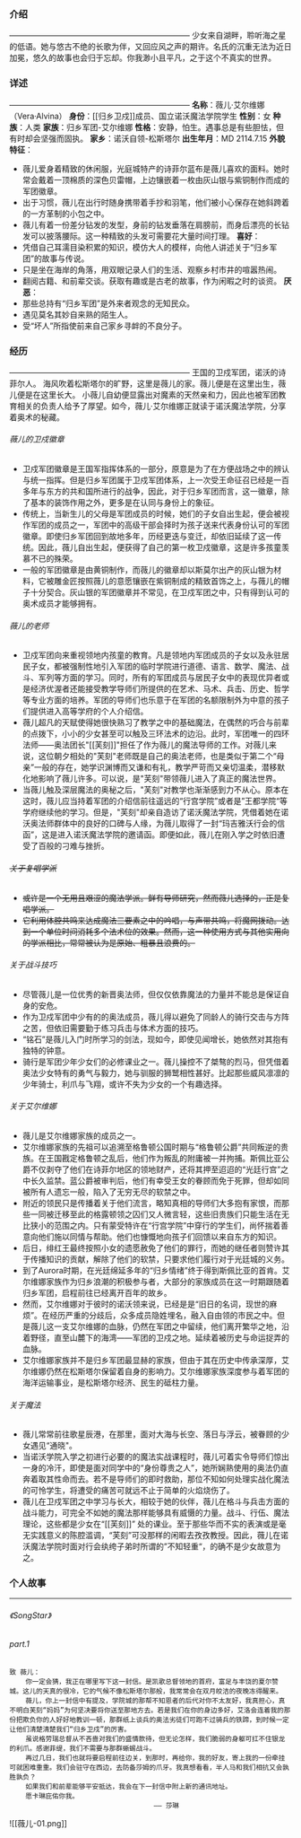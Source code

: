 ### 介绍
———————————————————————
少女来自湖畔，聆听海之星的低语。她与悠古不绝的长歌为伴，又回应风之声的期许。名氏的沉重无法为近日加冕，悠久的故事也会归于忘却。你我渺小且平凡，之于这个不真实的世界。
### 详述
———————————————————————
**名称**：薇儿·艾尔维娜（Vera·Alvina）
**身份**：[[归乡卫戍]]成员、国立诺沃魔法学院学生
**性别**：女
**种族**：人类
**家族**：归乡军团-艾尔维娜
**性格**：安静，怕生。遇事总是有些胆怯，但有时却会坚强而固执。
**家乡**：诺沃自领-松斯塔尔
**出生年月**：MD 2114.7.15
**外貌特征**：
- 薇儿爱身着精致的休闲服，光庭城特产的诗菲尔蓝布是薇儿喜欢的面料。她时常会戴着一顶棉质的深色贝雷帽，上边镶嵌着一枚由灰山银与紫铜制作而成的军团徽章。
- 出于习惯，薇儿在出行时随身携带着手抄和羽笔，他们被小心保存在她斜跨着的一方革制的小包之中。
- 薇儿有着一份差分钻发的发型，身前的钻发垂落在肩膀前，而身后漂亮的长钻发可以披落腰际。这一种精致的头发可需要花大量时间打理。
**喜好**：
- 凭借自己耳濡目染积累的知识，模仿大人的模样，向他人讲述关于“归乡军团”的故事与传说。
- 只是坐在海岸的角落，用双眼记录人们的生活、观察乡村市井的喧嚣热闹。
- 翻阅古籍、和前辈交谈。获取有趣或是古老的故事，作为闲暇之时的谈资。
**厌恶**：
- 那些总持有“归乡军团”是外来者观念的无知民众。
- 遇见莫名其妙自来熟的陌生人。
- 受“坏人”所指使前来自己家乡寻衅的不良分子。
### 经历
———————————————————————
王国的卫戍军团，诺沃的诗菲尔人。
海风吹着松斯塔尔的旷野，这里是薇儿的家。薇儿便是在这里出生，薇儿便是在这里长大。
小薇儿自幼便显露出对魔素的天然亲和力，因此也被军团教育相关的负责人给予了厚望。如今，薇儿·艾尔维娜正就读于诺沃魔法学院，分享着奥术的秘藏。 
###### 薇儿的卫戍徽章
- 卫戍军团徽章是王国军指挥体系的一部分，原意是为了在方便战场之中的辨认与统一指挥。但是归乡军团属于卫戍军团体系，上一次受王命征召已经是一百多年与东方的共和国所进行的战争，因此，对于归乡军团而言，这一徽章，除了基本的装饰作用之外，更多是在认同与身份上的象征。
- 传统上，当新生儿的父母是军团成员的时候，她们的子女自出生起，便会被视作军团的成员之一，军团中的高级干部会择时为孩子送来代表身份认可的军团徽章。即使归乡军团回到故地多年，历经更迭与变迁，却依旧延续了这一传统。因此，薇儿自出生起，便获得了自己的第一枚卫戍徽章，这是许多孩童羡慕不已的殊荣。
- 一般的军团徽章是由黄铜制作，而薇儿的徽章却以斯莫尔出产的灰山银为材料，它被雕金匠按照薇儿的意愿镶嵌在紫铜制成的精致首饰之上，与薇儿的帽子十分契合。灰山银的军团徽章并不常见，在卫戍军团之中，只有得到认可的奥术成员才能够拥有。
###### 薇儿的老师
- 卫戍军团向来重视领地内孩童的教育。凡是领地内军团成员的子女以及永驻居民子女，都被强制性地引入军团的临时学院进行道德、语言、数学、魔法、战斗、军列等方面的学习。同时，所有的军团成员与居民子女中的表现优异者或是经济优渥者还能接受教学导师们所提供的在艺术、马术、兵击、历史、哲学等专业方面的培养。军团的导师们也乐意于在军团的名额限制外为中意的孩子们提供进入高等学府的个人介绍信。
- 薇儿超凡的天赋使得她很快熟习了教学之中的基础魔法，在偶然的巧合与前辈的点拨下，小小的少女甚至可以触及三环法术的边沿。此时，军团唯一的四环法师——奥法团长"[[芙刻]]"担任了作为薇儿的魔法导师的工作。对薇儿来说，这位朝夕相处的"芙刻"老师既是自己的奥法老师，也是类似于第二个“母亲”一般的存在，她学识渊博而又谦和有礼，教学严苛而又亲切温柔，潜移默化地影响了薇儿许多。可以说，是"芙刻"带领薇儿进入了真正的魔法世界。
- 当薇儿触及深层魔法的奥秘之后，"芙刻"对教学也渐渐感到力不从心。原本在这时，薇儿应当持着军团的介绍信前往遥远的“行宫学院”或者是”王都学院“等学府继续他的学习。但是，"芙刻"却亲自造访了诺沃魔法学院，凭借着她在诺沃奥法师群体中的良好的口碑与人缘，为薇儿取得了一封“玛吉雅沃行会的信函”，这是进入诺沃魔法学院的邀请函。即便如此，薇儿在刚入学之时依旧遭受了百般的刁难与挫折。
###### ~~关于复唱学派~~
- ~~或许是一个无用且艰涩的魔法学派。鲜有导师研究，然而薇儿选择的，正是复唱学派。~~
- ~~它利用体腔共鸣来达成魔法三要素之中的吟唱，与声带共鸣，将魔网拨动。达到一个单位时间消耗多个法术位的效果。然而，这一种使用方式与其他实用向的学派相比，常常被认为是原始、粗暴且浪费的。~~
###### 关于战斗技巧
- 尽管薇儿是一位优秀的新晋奥法师，但仅仅依靠魔法的力量并不能总是保证自身的安危。
- 作为卫戍军团中少有的的奥法成员，薇儿得以避免了同龄人的骑行交击与方阵之苦，但依旧需要勤于练习兵击与体术方面的技巧。
- “铭石”是薇儿入门时所学习的剑法，现如今，即使见闻增长，她依然对其抱有独特的钟意。
- 骑行是军团少年少女们的必修课业之一。薇儿操控不了桀骜的烈马，但凭借着奥法少女特有的勇气与毅力，她与驯服的狮鹫相性甚好。比起那些威风凛凛的少年骑士，利爪与飞翔，或许不失为少女的一个有趣选择。
###### 关于艾尔维娜
- 薇儿是艾尔维娜家族的成员之一。
- 艾尔维娜家族的先祖可以追溯至格鲁顿公国时期与“格鲁顿公爵”共同叛逆的贵族。在王国戡定格鲁顿之乱后，他们作为叛乱的附庸被一并拘捕。斯佩比亚公爵不仅剥夺了他们在诗菲尔地区的领地财产，还将其押至迢迢的“光廷行宫”之中长久监禁。蓝公爵被审判后，他们有幸受王女的眷顾而免于死罪，但却如同被所有人遗忘一般，陷入了无穷无尽的软禁之中。
- 附近的领民只是传播着关于他们流言，略知真相的导师们大多抱有家恨，而那些一同被迁移至此的格露顿领之囚们又人微言轻，这些旧贵族们只能生活在无比狭小的范围之内。只有蒙受特许在“行宫学院”中穿行的学生们，尚怀揣着善意向他们施以同情与帮助。他们也慷慨地向孩子们回馈以来自东方的知识。
- 后日，绯红王最终按照小女的遗愿赦免了他们的罪行，而她的继任者则赞许其于传播知识的贡献，解除了他们的软禁，只要求他们履行对于光廷城的义务。
- 到了Aurora时期，在光廷绵延多年的“归乡情绪”终于得到斯佩比亚的首肯。艾尔维娜家族作为归乡浪潮的积极参与者，大部分的家族成员在这一时期跟随着归乡军团，启程前往已经离开百年的故乡。
- 然而，艾尔维娜对于彼时的诺沃领来说，已经是是“旧日的名词，现世的麻烦”。在经历严重的分歧后，众多成员隐姓埋名，融入自由领的市民之中。但是薇儿这一支艾尔维娜的血脉，仍然在军团之中留续，他们离开繁华之地，沿着野径，直至山麓下的海湾——军团的卫戍之地。延续着被历史与命运捉弄的血脉。
- 艾尔维娜家族并不是归乡军团最显赫的家族，但由于其在历史中传承深厚，艾尔维娜仍然在松斯塔尔保留着自身的影响力。艾尔维娜家族深度参与着军团的海洋运输事业，是松斯塔尔经济、民生的砥柱力量。
###### 关于魔法
- 薇儿常常前往歌星辰港，在那里，面对大海与长空、落日与浮云，被眷顾的少女遇见“通晓"。
- 当诺沃学院入学之初进行必要的的魔法实战课程时，薇儿可着实令导师们惊出一身的冷汗，即使是面对同学中的“身份尊贵之人”，她所娴熟使用的奥法仍直奔着取其性命而去。若不是导师们的即时救助，那位不知如何处理实战化魔法的可怜学生，将遭受的痛苦可就远不止于简单的火焰烧伤了。
- 薇儿在卫戍军团之中学习与长大，相较于她的伙伴，薇儿在格斗与兵击方面的战斗能力，可完全不如她的魔法那样能够具有威慑的力量。战斗、行伍、魔法理论，这些都是少女在“[[芙刻]]” 处的课业。至于那些华而不实的表演或是毫无实践意义的陈腔滥调，“芙刻”可没那样的闲暇去孜孜教授。因此，薇儿在诺沃魔法学院时面对行会纨绔子弟时所谓的”不知轻重“，的确不是少女故意为之。

### 个人故事
---
###### 《SongStar》
###### part.1
```
致 薇儿：
	你一定会猜，我正在哪里写下这一封信。是凯歌总督领地的首府，富足与丰饶的夏尔赞城。这儿的天真的很冷，它的气候不像松斯塔尔那般，我常常会在双月皎洁的夜晚冻得醒来。
	薇儿，你上一封信中有提及，学院城的那帮不知恩者的后代对你不太友好，我真担心，真不明白芙刻“妈妈”为何坚决要将你送至那地方去。若是我们在你的身边多好，艾洛会连着我的那份把欺负你的人好好地教训一顿，那群纸上谈兵的奥法劣徒们可跑不过骑兵的铁蹄，到时候一定让他们清楚清楚我们“归乡卫戍”的厉害。
	虽说格劳瑞总督从不吝啬对我们的盛情款待，但无论怎样，我们脆弱的身躯可扛不住银龙的利爪。感谢菲缇，我们不需要与那群蜥蜴战斗。
	再过几日，我们也就将要启程前往边关，到那时，再给你，我的好友，寄上我的一份牵挂可就困难重重。我们会驻守在西边，去防备莎姆的爪牙。我真想看看，半人马和我们相抗又会孰胜孰负？
	如果我们和前辈能够平安抵达，我会在下一封信中附上新的通讯地址。
	愿卡琳庇佑你我。
									—— 莎琳
```
![[薇儿-01.png]]